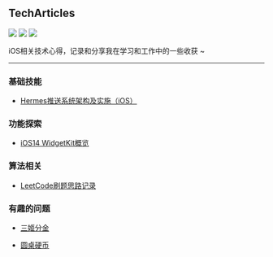 ## TechArticles
<p>
<img src="https://img.shields.io/badge/platform-iOS-ff69b4.svg">
<img src="https://img.shields.io/badge/language-Swift-orange.svg">
<img src="https://img.shields.io/badge/language-Objective--C-blue.svg">
</p>

iOS相关技术心得，记录和分享我在学习和工作中的一些收获 ~

-----
### 基础技能
- [Hermes推送系统架构及实施（iOS）](https://github.com/Dreamskyqihang/TechArticles/tree/master/iOSBasicSkills/Hermes推送系统架构及实施（iOS）.md)

### 功能探索
- [iOS14 WidgetKit概览](https://github.com/Dreamskyqihang/TechArticles/blob/master/iOSNewFeature/iOS%20Widget%E6%A6%82%E8%A7%88.md)

### 算法相关
- [LeetCode刷题思路记录](https://github.com/Dreamskyqihang/TechArticles/tree/master/LeetCode)

### 有趣的问题
- [三姬分金](https://github.com/Dreamskyqihang/TechArticles/blob/master/InterestingQuestions/三姬分金.md)

- [圆桌硬币](https://github.com/Dreamskyqihang/TechArticles/blob/master/InterestingQuestions/圆桌硬币.md)


